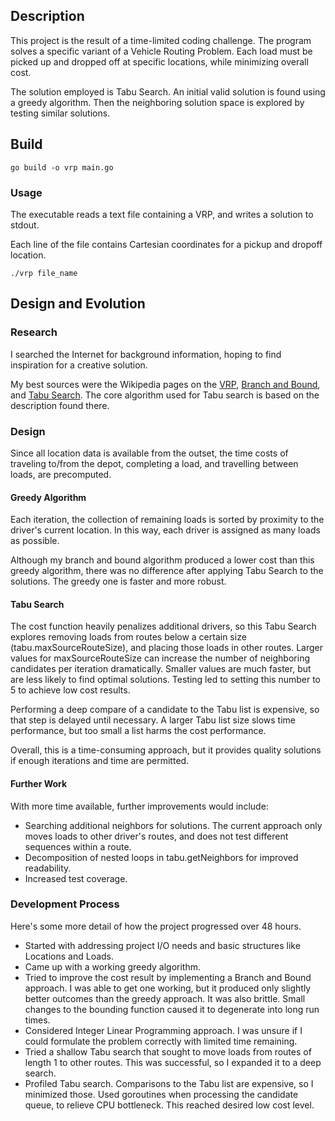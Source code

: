 ## Description
This project is the result of a time-limited coding challenge.
The program solves a specific variant of a Vehicle Routing Problem.
Each load must be picked up and dropped off at specific locations, while minimizing overall cost.

The solution employed is Tabu Search. An initial valid solution is found using a greedy algorithm. Then the neighboring solution space is explored by testing similar solutions.

## Build
```
go build -o vrp main.go
```

### Usage
The executable reads a text file containing a VRP, and writes a solution to stdout.

Each line of the file contains Cartesian coordinates for a pickup and dropoff location.

```
./vrp file_name
```

## Design and Evolution
### Research
I searched the Internet for background information, hoping to find inspiration for a creative solution.

My best sources were the Wikipedia pages on the [VRP](https://en.wikipedia.org/wiki/Vehicle_routing_problem), [Branch and Bound](https://en.wikipedia.org/wiki/Branch_and_bound), and [Tabu Search](https://en.wikipedia.org/wiki/Tabu_search).
The core algorithm used for Tabu search is based on the description found there.

### Design
Since all location data is available from the outset, the time costs of traveling to/from the depot, completing a load, and travelling between loads, are precomputed.

#### Greedy Algorithm
Each iteration, the collection of remaining loads is sorted by proximity to the driver's current location. In this way, each driver is assigned as many loads as possible.

Although my branch and bound algorithm produced a lower cost than this greedy algorithm, there was no difference after applying Tabu Search to the solutions. The greedy one is faster and more robust.

#### Tabu Search
The cost function heavily penalizes additional drivers, so this Tabu Search explores removing loads from routes below a certain size (tabu.maxSourceRouteSize), and placing those loads in other routes. Larger values for maxSourceRouteSize can increase the number of neighboring candidates per iteration dramatically. Smaller values are much faster, but are less likely to find optimal solutions. Testing led to setting this number to 5 to achieve low cost results.

Performing a deep compare of a candidate to the Tabu list is expensive, so that step is delayed until necessary. A larger Tabu list size slows time performance, but too small a list harms the cost performance.

Overall, this is a time-consuming approach, but it provides quality solutions if enough iterations and time are permitted.

#### Further Work
With more time available, further improvements would include:
- Searching additional neighbors for solutions. The current approach only moves loads to other driver's routes, and does not test different sequences within a route.
- Decomposition of nested loops in tabu.getNeighbors for improved readability.
- Increased test coverage.

### Development Process
Here's some more detail of how the project progressed over 48 hours.
- Started with addressing project I/O needs and basic structures like Locations and Loads.
- Came up with a working greedy algorithm.
- Tried to improve the cost result by implementing a Branch and Bound approach. I was able to get one working, but it produced only slightly better outcomes than the greedy approach. It was also brittle. Small changes to the bounding function caused it to degenerate into long run times.
- Considered Integer Linear Programming approach. I was unsure if I could formulate the problem correctly with limited time remaining.
- Tried a shallow Tabu search that sought to move loads from routes of length 1 to other routes. This was successful, so I expanded it to a deep search.
- Profiled Tabu search. Comparisons to the Tabu list are expensive, so I minimized those. Used goroutines when processing the candidate queue, to relieve CPU bottleneck. This reached desired low cost level.

